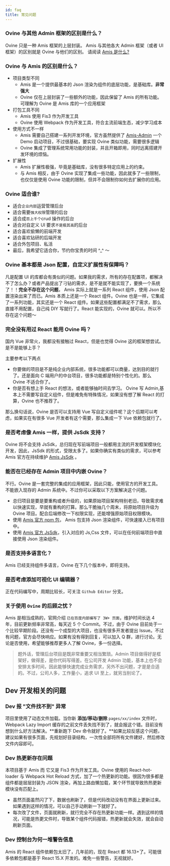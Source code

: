 ```yaml
---
id: faq
title: 常见问题
---
```


### Ovine 与其他 Admin 框架的区别是什么？

Ovine 只是一种 Amis 框架的上层封装。 Amis 与其他各大 Admin 框架（或者 UI 框架）的区别就是 Ovine 与他们的区别。 请阅读 [Amis 是什么?](https://baidu.github.io/amis/docs/intro?page=1)

### Ovine 与 Amis 的区别是什么？

- 项目类型不同
  - Amis 是一个提供最基本的 Json 渲染为组件的底层功能，是基础库。**非常强大**
  - Ovine 仅在上层封装了一些额外的功能，因此保留了 Amis 的所有功能。可理解为 Ovine 是 Amis 库的一个应用框架
- 打包工具不同
  - Amis 使用 Fis3 作为开发工具
  - Ovine 使用 Webpack 作为开发工具，符合主流前端生态，减少学习成本
- 使用方式不一样
  - Amis 需要自己搭建一系列开发环境，官方虽然提供了 [Amis-Admin](https://github.com/fex-team/amis-admin) 一个 Demo 启动项目，不过很基础，要实现 Ovine 类似功能，需要很多逻辑
  - Ovine 集成了管理系统常用功能的封装，并且开箱即用，同时远离搭建开发环境的烦恼。
- 扩展性
  - Amis 扩展性极强，毕竟是基础库，没有很多特定应用上的约束。
  - 与 Amis 相反，由于 Ovine 实现了集成一些功能，因此就多了一些限制，也仅仅是使用 Ovine 功能的限制，但并不会限制你如何去扩展你的应用。

### Ovine 适合谁?

- 适合`企业内部`运营管理后台
- 适合需要`强大权限`管理的后台
- 适合成`百上千个`crud 操作的后台
- 适合对自定义 UI 要求`不是极其高`的后台
- 适合喜欢偷懒的前端开发
- 适合喜欢钻研的后端开发
- 适合外包项目、私活
- 最后，我希望它适合你，节约你宝贵的时间 ^\_^ ～

### Ovine 基本都是 Json 配置，自定义扩展性有保障吗？

凡是配置 UI 的库都会有类似的问题。如果我的需求，所有的存在配置项，都解决不了怎么办？或者产品提出了刁钻的需求，是不是就不能实现了，要换一个系统了！！**完全不存在这个问题**， Amis 实际上就是一系列 React 组件，使用 Json 配置渲染出来了而已。Amis 本质上还是一个 React 组件。Ovine 也是一样，它集成了一系列功能，其实还是一个 React 组件。如果这些配置都满足不了需求，那么直接不用配置，自己纯 DIY 写就行了。React 能实现的，Ovine 就可以。所以不存在这个问题～

### 完全没有用过 React 能用 Ovine 吗？

国内 Vue 非常火，我都没有接触过 React，但是也觉得 Ovine 这的框架想尝试。是不是能够上手？

主要参考以下两点

- 你要做的项目是不是纯企业内部系统，很多功能都可以商量，达到目的就行了。还是面向 C 端用户的中台项目，很多功能都是特别个性化的。那么 Ovine 不适合你了。
- 你是否有想上手 React 的想法，或者能够抽时间去学习。 Ovine 写 Admin,基本上不需要写自定义组件，但是难免有特殊情况，如果没有想了解 React 的打算，Ovine 也不推荐了。

那么换句话说，Ovine 是否可以支持用 Vue 写自定义组件呢？这个后期可以考虑，如果实在有很多 Vue 开发者有这个需要，那么集成一下 Vue 依赖包就行了。

### 是否考虑像 Amis 一样，提供 JsSdk 支持？

Ovine 将不会支持 JsSdk，总归现在写前端项目一般都用主流的开发框架模块化开发，因此，JsSdk 的形式，受限太多了。如果你确实有类似的需求，可以参考 Amis 官方在持续维护 [Amis JsSdk](https://baidu.github.io/amis/docs/getting-started#jssdk) 。

### 能否在已经存在 Admin 项目中内嵌 Ovine？

不行。Ovine 是一套完整的集成的应用框架，因此只能，使用官方的开发工具。不能嵌入现存的 Admin 系统中。不过你可以采取以下方案解决这个问题。

- 总归项目是要是要重构或者升级的，如果原始项目架构特别老旧，导致需求难以快速实现，早就有重构的打算。那么干脆抽几个周末，将原始项目升级为 Ovine 项目。配合后端修改一下权限实现，还能增强原始项目权限模块。
- 使用 [Amis 官方 npm 包](https://baidu.github.io/amis/docs/getting-started)， Amis 包支持 Json 渲染组件，可快速接入已有项目中。
- 使用 [Amis 官方 JsSdk](https://baidu.github.io/amis/docs/getting-started#jssdk)，引入对应的 Js,Css 文件，可以在任何前端项目中直接使用 Json 渲染组件。

### 是否支持多语言化？

Amis 已经支持组件多语言，Ovine 在下几个版本中，即将支持。

### 是否考虑添加可视化 UI 编辑器？

正在代码编写中，周期比较长，可关注 `Github Editor` 分支。

### 关于使用 `Ovine` 的后顾之忧？

Amis 是相当成熟的，官网介绍 `已在百度内部编写了 3W+ 页面`，维护时间长达 4 年，目前更新频率非常高，每天近 5 个 Commit。不过，由于 Ovine 目前处于一个比较早期阶段。还没有一个成型的大项目，也没有很多开发者提出 Issue。不过有问题，官方会尽快响应。如果有没有得到回复，可以加入 Q 群，进行讨论。无论是否使用，希望能够推荐更多人了解 Ovine，多一份选择。

> 题外话，管理后台项目是既非常重要又相当繁琐。Admin 项目做得好是框架好，做得差，是你代码写得差。在公司开发 Admin 功能，基本上也不会安排太多时间，因此能够快速完成业务需求，另外不出问题，才是是合适的。不过，公司人多，工作量小，追求 UI 至上，就另当别论了。

## Dev 开发相关的问题

### Dev 报 "文件找不到" 异常

项目里使用了动态文件加载。当你新 **添加/移动/删除** `pages/xx/index` 文件时，Webpack Lazy Import 缓存的之前文件丢失找不到了，就会报这个错。目前没有想到什么好方法解决。**重新跑下 Dev 命令就好了。**如果比较反感这个问题，建议如果有很多页面，先规划好目录结构，一次性全部将所有文件建好，然后修改文件内容即可。

### Dev 热更新存在问题

本项目基于 Amis 而 它又是 Fis3 作为开发工具。Ovine 使用的 React-hot-loader 与 Webpack Hot Reload 方式，加了一个热更新的功能。很因为很多都是组件都是层层封装为 JSON 渲染，再加上路由懒加载，某个环节就导致热热更新模块没有匹配上。

- 虽然页面虽然闪了下，数据也刷新了，但是代码改动没有在界面上更新过来。如果遇到这样的情况，可以自己手动刷新一下就好了。
- 每次改了文件，页面就刷新，就行完全不存在热更新功能一样。遇到这样的情况，可能是热更文件时，导致某个组件代码报错，热更新就会失效，就会自动刷新页面。

### Dev 控制台为何一堆警告信息

Amis 的 React 组件依赖包太旧了，几年前的，现在 React 都 16.13+了。可能很多依赖包都是基于 React 15.X 开发的。难免一些警告，无视就好。
